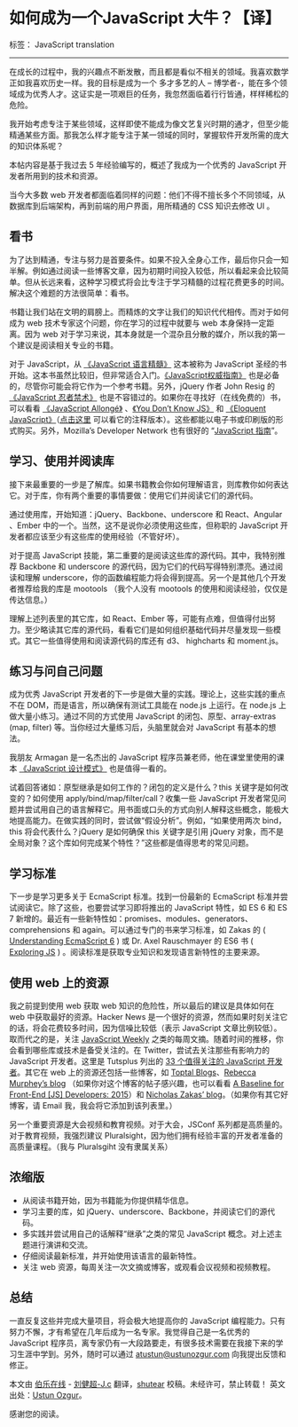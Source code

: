 # 如何成为一个JavaScript 大牛？【译】

标签： JavaScript translation

---

在成长的过程中，我的兴趣点不断发散，而且都是看似不相关的领域。我喜欢数学正如我喜欢历史一样。我的目标是成为一个 多才多艺的人 – 博学者-，能在多个领域成为优秀人才。这证实是一项艰巨的任务，我忽然面临着行行皆通，样样稀松的危险。

我开始考虑专注于某些领域，这样即使不能成为像文艺复兴时期的通才，但至少能精通某些方面。那我怎么样才能专注于某一领域的同时，掌握软件开发所需的庞大的知识体系呢？

本帖内容是基于我过去 5 年经验编写的，概述了我成为一个优秀的 JavaScript 开发者所用到的技术和资源。

当今大多数 web 开发者都面临着同样的问题：他们不得不擅长多个不同领域，从数据库到后端架构，再到前端的用户界面，用所精通的 CSS 知识去修改 UI 。

## 看书
为了达到精通，专注与努力是首要条件。如果不投入全身心工作，最后你只会一知半解。例如通过阅读一些博客文章，因为初期时间投入较低，所以看起来会比较简单。但从长远来看，这种学习模式将会比专注于学习精髓的过程花费更多的时间。解决这个难题的方法很简单：看书。

书籍让我们站在文明的肩膀上。而精炼的文字让我们的知识代代相传。而对于如何成为 web 技术专家这个问题，你在学习的过程中就要与 web 本身保持一定距离。因为 web 对于学习来说，其本身就是一个混杂且分散的媒介，所以我的第一个建议是阅读相关专业的书籍。

对于 JavaScript，从 [《JavaScript 语言精髓》](http://shop.oreilly.com/product/9780596517748.do) 这本被称为 JavaScript 圣经的书开始。这本书虽然比较旧，但非常适合入门。[《JavaScript权威指南》](http://shop.oreilly.com/product/9780596805531.do) 也是必备的，尽管你可能会将它作为一个参考书籍。另外，jQuery 作者 John Resig 的 [《JavaScript 忍者禁术》](http://blog.ustunozgur.com/javascript/programming/books/videos/2015/06/17/www.manning.com/resig/) 也是不容错过的。如果你在寻找好（在线免费的）书，可以看看 [《JavaScript Allongé》](https://leanpub.com/javascript-allonge/) 、[《You Don’t Know JS》](https://github.com/getify/You-Dont-Know-JS) 和 [《Eloquent JavaScript》](http://eloquentjavascript.net/)（[点击这里](https://watchandcode.com/courses/eloquent-javascript-the-annotated-version) 可以看它的注释版本）。这些都能以电子书或印刷版的形式购买。另外，Mozilla’s Developer Network 也有很好的 “[JavaScript 指南](https://developer.mozilla.org/en-US/docs/Web/JavaScript/Guide)”。

## 学习、使用并阅读库
接下来最重要的一步是了解库。如果书籍教会你如何理解语言，则库教你如何表达它。对于库，你有两个重要的事情要做：使用它们并阅读它们的源代码。

通过使用库，开始知道：jQuery、Backbone、underscore 和 React、Angular 、Ember 中的一个。当然，这不是说你必须使用这些库，但称职的 JavaScript 开发者都应该至少有这些库的使用经验（不管好坏）。

对于提高 JavaScript 技能，第二重要的是阅读这些库的源代码。其中，我特别推荐 Backbone 和 underscore 的源代码，因为它们的代码写得特别漂亮。通过阅读和理解 underscore，你的函数编程能力将会得到提高。另一个是其他几个开发者推荐给我的库是 mootools （我个人没有 mootools 的使用和阅读经验，仅仅是传达信息。）

理解上述列表里的其它库，如 React、Ember 等，可能有点难，但值得付出努力。至少略读其它库的源代码，看看它们是如何组织基础代码并尽量发现一些模式。其它一些值得使用和阅读源代码的库还有 d3、 highcharts 和 moment.js。

## 练习与问自己问题
成为优秀 JavaScript 开发者的下一步是做大量的实践。理论上，这些实践的重点不在 DOM，而是语言，所以确保有测试工具能在 node.js 上运行。在 node.js 上做大量小练习。通过不同的方式使用 JavaScript 的闭包、原型、array-extras (map, filter) 等。当你经过大量练习后，头脑里就会对 JavaScript 有基本的想法。

我朋友 Armagan 是一名杰出的 JavaScript 程序员兼老师，他在课堂里使用的课本 [《JavaScript 设计模式》](http://www.apress.com/9781590599082) 也是值得一看的。

试着回答诸如：原型继承是如何工作的？闭包的定义是什么？this 关键字是如何改变的？如何使用 apply/bind/map/filter/call？收集一些 JavaScript 开发者常见问题并尝试用自己的语言解释它。用书面或口头的方式向别人解释这些概念，能极大地提高能力。在做实践的同时，尝试做“假设分析”。例如，“如果使用两次 bind，this 将会代表什么？jQuery 是如何确保 this 关键字是引用 jQuery 对象，而不是全局对象？这个库如何完成某个特性？”这些都是值得思考的常见问题。

## 学习标准
下一步是学习更多关于 EcmaScript 标准。找到一份最新的 EcmaScript 标准并尝试阅读它。除了这些，也要尝试学习即将推出的 JavaScript 特性，如 ES 6 和 ES 7 新增的。最近有一些新特性如：promises、modules、generators、comprehensions 和 again。可以通过专门的书来学习标准，如 Zakas 的 ( [Understanding EcmaScript 6](https://leanpub.com/understandinges6) ) 或 Dr. Axel Rauschmayer 的 ES6 书 ( [Exploring JS](http://exploringjs.com/) ) 。阅读标准是获取专业知识和发现语言新特性的主要来源。

## 使用 web 上的资源
我之前提到使用 web 获取 web 知识的危险性，所以最后的建议是具体如何在 web 中获取最好的资源。Hacker News 是一个很好的资源，然而如果时刻关注它的话，将会花费较多时间，因为信噪比较低（表示 JavaScript 文章比例较低）。取而代之的是，关注 [JavaScript Weekly](http://javascriptweekly.com/) 之类的每周文摘。随着时间的推移，你会看到哪些库或技术是备受关注的。在 Twitter，尝试去关注那些有影响力的 JavaScript 开发者。这里是 Tutsplus 列出的 [33 个值得关注的 JavaScript 开发者](http://code.tutsplus.com/articles/33-developers-you-must-subscribe-to-as-a-javascript-junkie--net-18151)。其它在 web 上的资源还包括一些博客，如 [Toptal Blogs](http://www.toptal.com/section/front-end)、[Rebecca Murphey’s blog](http://rmurphey.com/) （如果你对这个博客的帖子感兴趣，也可以看看 [A Baseline for Front-End [JS] Developers: 2015](http://rmurphey.com/blog/2015/03/23/a-baseline-for-front-end-developers-2015/)）和 [Nicholas Zakas’ blog](http://www.nczonline.net/)。（如果你有其它好博客，请 Email 我，我会将它添加到该列表里。）

另一个重要资源是大会视频和教育视频。对于大会，JSConf 系列都是高质量的。对于教育视频，我强烈建议 Pluralsight，因为他们拥有经验丰富的开发者准备的高质量课程。（我与 Pluralsgiht 没有隶属关系）

## 浓缩版
- 从阅读书籍开始，因为书籍能为你提供精华信息。
- 学习主要的库，如 jQuery、underscore、Backbone，并阅读它们的源代码。
- 多实践并尝试用自己的话解释“继承”之类的常见 JavaScript 概念。对上述主题进行演讲和交流。
- 仔细阅读最新标准，并开始使用该语言的最新特性。
- 关注 web 资源，每周关注一次文摘或博客，或观看会议视频和视频教程。

## 总结
一直反复这些并完成大量项目，将会极大地提高你的 JavaScript 编程能力。只有努力不懈，才有希望在几年后成为一名专家。我觉得自己是一名优秀的 JavaScript 程序员，离专家仍有一大段路要走，有很多技术需要在我接下来的学习生涯中学到。另外，随时可以通过 [atustun@ustunozgur.com]() 向我提出反馈和修正。

本文由 [伯乐在线](http://web.jobbole.com/) - [刘健超-J.c](http://www.jobbole.com/members/q574805242) 翻译，[shutear](http://www.jobbole.com/members/shutear) 校稿。未经许可，禁止转载！
英文出处：[Ustun Ozgur](http://blog.ustunozgur.com/javascript/programming/books/videos/2015/06/17/how_to_be_a_great_javascript_software_developer.html)。

感谢您的阅读。
